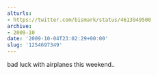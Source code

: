 ```yaml
---
alturls:
- https://twitter.com/bismark/status/4613949500
archive:
- 2009-10
date: '2009-10-04T23:02:29+00:00'
slug: '1254697349'
---
```


bad luck with airplanes this weekend..

